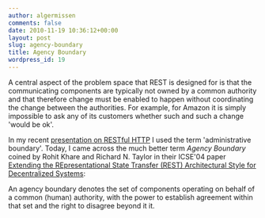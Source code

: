 ```yaml
---
author: algermissen
comments: false
date: 2010-11-19 10:36:12+00:00
layout: post
slug: agency-boundary
title: Agency Boundary
wordpress_id: 19
---
```


A central aspect of the problem space that REST is designed for is that the communicating components are typically not owned by a common authority and that therefore change must be enabled to happen without coordinating the change between the authorities. For example, for Amazon it is simply impossible to ask any of its customers whether such and such a change 'would be ok'.

In my recent [presentation on RESTful HTTP](http://www.slideshare.net/algermissen/res-tful-httppatternsantipatterns) I used the term 'administrative boundary'. Today, I came across the much better term _Agency Boundary_ coined by Rohit Khare and Richard N. Taylor in their ICSE'04 paper [Extending the REpresentational State Transfer (REST) Architectural Style for Decentralized Systems](http://portal.acm.org/citation.cfm?id=999447):



> 
An agency boundary denotes the set of components operating on behalf of a common (human) authority, with the power to establish agreement within that set and the right to disagree beyond it it.
